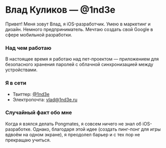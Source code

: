 # Влад Куликов — @1nd3e

Привет! Меня зовут Влад, я iOS-разработчик. Умею в маркетинг и дизайн. Немного предприниматель. Мечтаю создать свой Google в сфере мобильной разработки.

### Над чем работаю

В настоящее время я работаю над пет-проектом — приложением для безопасного хранения паролей с облачной синхронизацией между устройствами.

### Я в сети

* Твиттер: [@1nd3e](https://twitter.com/1nd3e)
* Электропочта: [vlad@1nd3e.ru](mailto:vlad@1nd3e.ru)

### Случайный факт обо мне

Когда я взялся делать Pongmates, я совсем ничего не знал об iOS-разработке. Однако, благодаря этой идее (создать пинг-понг для игры вдвоём на одном экране), я преодолел барьер и с тех пор не прекращаю учиться.
